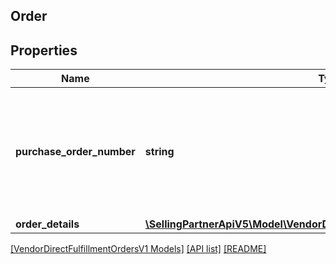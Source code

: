 ## Order

## Properties

Name | Type | Description | Notes
------------ | ------------- | ------------- | -------------
**purchase_order_number** | **string** | The purchase order number for this order. Formatting Notes: alpha-numeric code. |
**order_details** | [**\SellingPartnerApiV5\Model\VendorDirectFulfillmentOrdersV1\OrderDetails**](OrderDetails.md) |  | [optional]

[[VendorDirectFulfillmentOrdersV1 Models]](../) [[API list]](../../Api) [[README]](../../../README.md)
